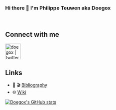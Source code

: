 ### Hi there 👋 I'm Philippe Teuwen aka Doegox

<br />

## Connect with me

[<img align="left" alt="doegox | twitter" width="50px" src="https://upload.wikimedia.org/wikipedia/fr/c/c8/Twitter_Bird.svg" />](https://twitter.com/doegox)

<br /><br /><br />

## Links

- 📖 🎬 [Bibliography](https://github.com/doegox/bibliography)
- 🌐 [Wiki](https://wiki.yobi.be/)

[![Doegox's GitHub stats](https://github-readme-stats.vercel.app/api?username=doegox&show_icons=true&theme=calm)](https://github.com/anuraghazra/github-readme-stats)


<!--
**doegox/doegox** is a ✨ _special_ ✨ repository because its `README.md` (this file) appears on your GitHub profile.

Here are some ideas to get you started:

- 🔭 I’m currently working on ...
- 🌱 I’m currently learning ...
- 👯 I’m looking to collaborate on ...
- 🤔 I’m looking for help with ...
- 💬 Ask me about ...
- 📫 How to reach me: ...
- 😄 Pronouns: ...
- ⚡ Fun fact: ...
-->
